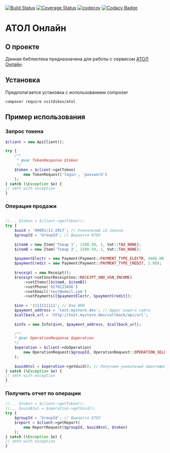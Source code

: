 [![Build Status](https://travis-ci.org/ssitdikov/ATOL.svg?branch=master)](https://travis-ci.org/ssitdikov/ATOL)
[![Coverage Status](https://coveralls.io/repos/github/ssitdikov/ATOL/badge.svg?branch=master)](https://coveralls.io/github/ssitdikov/ATOL?branch=master)
[![codecov](https://codecov.io/gh/ssitdikov/ATOL/branch/master/graph/badge.svg)](https://codecov.io/gh/ssitdikov/ATOL)
[![Codacy Badge](https://api.codacy.com/project/badge/Grade/edfd60d8d87347d29872c19be7a0401a)](https://www.codacy.com/app/sitsalavat/ATOL?utm_source=github.com&amp;utm_medium=referral&amp;utm_content=ssitdikov/ATOL&amp;utm_campaign=Badge_Grade)

# АТОЛ Онлайн

## О проекте
Данная библиотека предназначена для работы с сервисом [АТОЛ Онлайн](https://online.atol.ru).

## Установка
Предполагается установка с использованием composer
```
composer require ssitdikov/atol
```

## Пример использования
### Запрос токена
```php
$client = new ApiClient();

try {
    /**
     * @var TokenResponse $token
     */
    $token = $client->getToken(
        new TokenRequest('login', 'password')
    );
} catch (\Exception $e) {
// smth with exception
}

```

### Операция продажи
```php

//... $token = $client->getToken();
try {
    $uuid = '00001/11-2017'; // Уникальный id заказа
    $groupId = 'GroupId'; // Выдается АТОЛ
    
    $itemA = new Item('Товар 1', 1200.50, 1, Vat::TAX_NONE);
    $itemB = new Item('Товар 2', 3200.50, 1, Vat::TAX_NONE);
    
    $paymentElectr = new Payment(Payment::PAYMENT_TYPE_ELECTR, 4400.00);
    $paymentCredit = new Payment(Payment::PAYMENT_TYPE_CREDIT, 1.00);
    
    $receipt = new Receipt();
    $receipt->setSno(ReceiptSno::RECEIPT_SNO_USN_INCOME)
        ->setItems([$itemA, $itemB])
        ->setPhone('9170123456')
        ->setEmail('test@email.com')
        ->setPayments([$paymentElectr, $paymentCredit]);
    
    $inn = '1111111111'; // Ваш ИНН
    $payment_address = 'test.mystore.dev'; // Адрес вашего сайта
    $callback_url = 'http://test.mystore.dev/callback/api/url';
    
    $info = new Info($inn, $payment_address, $callback_url);

    /**
    * @var OperationResponse $operation
    */
    $operation = $client->doOperation(
        new OperationRequest($groupId, OperationRequest::OPERATION_SELL, $uuid, $receipt, $info, $token)
    );
    
    $uuidAtol = $operation->getUuid(); // Получаем уникальный идентификатор uuid из системы АТОЛ
} catch (\Exception $e) {
// smth with exception
}
```

### Получить отчет по операции
```php
//... $token = $client->getToken();
//... $uuidAtol = $operation->getUuid();
try {
    $groupId = 'GroupId'; // Выдается АТОЛ
    $report = $client->getReport(
        new ReportRequest($groupId, $uuidAtol, $token)
    );
} catch (\Exception $e) {
// smth with exception
}
```